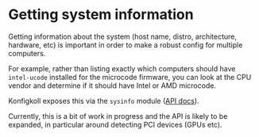 # Getting system information

Getting information about the system (host name, distro, architecture, hardware,
etc) is important in order to make a robust config for multiple computers.

For example, rather than listing exactly which computers should have `intel-ucode`
installed for the microcode firmware, you can look at the CPU vendor and determine
if it should have Intel or AMD microcode.

Konfigkoll exposes this via the `sysinfo` module
([API docs](https://vorpalblade.github.io/paketkoll/api/sysinfo.module.html)).

Currently, this is a bit of work in progress and the API is likely to be expanded,
in particular around detecting PCI devices (GPUs etc).
